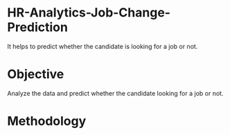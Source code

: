 # HR-Analytics-Job-Change-Prediction
It helps to predict whether the candidate is looking for a job or not.
# Objective
Analyze the data and predict whether the candidate looking for a job or not.
# Methodology
